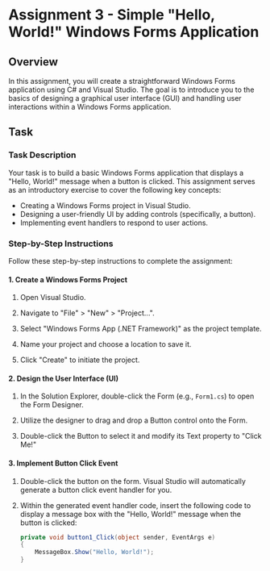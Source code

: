 # Assignment 3 - Simple "Hello, World!" Windows Forms Application

## Overview

In this assignment, you will create a straightforward Windows Forms application using C# and Visual Studio. The goal is to introduce you to the basics of designing a graphical user interface (GUI) and handling user interactions within a Windows Forms application.

## Task

### Task Description

Your task is to build a basic Windows Forms application that displays a "Hello, World!" message when a button is clicked. This assignment serves as an introductory exercise to cover the following key concepts:

- Creating a Windows Forms project in Visual Studio.
- Designing a user-friendly UI by adding controls (specifically, a button).
- Implementing event handlers to respond to user actions.

### Step-by-Step Instructions

Follow these step-by-step instructions to complete the assignment:

#### 1. Create a Windows Forms Project

1. Open Visual Studio.

2. Navigate to "File" > "New" > "Project...".

3. Select "Windows Forms App (.NET Framework)" as the project template.

4. Name your project and choose a location to save it.

5. Click "Create" to initiate the project.

#### 2. Design the User Interface (UI)

1. In the Solution Explorer, double-click the Form (e.g., `Form1.cs`) to open the Form Designer.

2. Utilize the designer to drag and drop a Button control onto the Form.

3. Double-click the Button to select it and modify its Text property to "Click Me!"

#### 3. Implement Button Click Event

1. Double-click the button on the form. Visual Studio will automatically generate a button click event handler for you.

2. Within the generated event handler code, insert the following code to display a message box with the "Hello, World!" message when the button is clicked:

   ```csharp
   private void button1_Click(object sender, EventArgs e)
   {
       MessageBox.Show("Hello, World!");
   }
